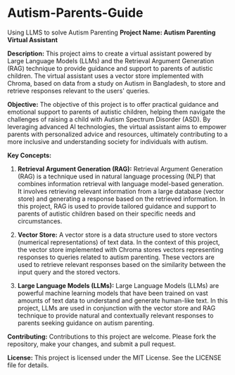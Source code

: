 # Autism-Parents-Guide
Using LLMS to solve Autism Parenting
**Project Name: Autism Parenting Virtual Assistant**

**Description:**
This project aims to create a virtual assistant powered by Large Language Models (LLMs) and the Retrieval Argument Generation (RAG) technique to provide guidance and support to parents of autistic children. The virtual assistant uses a vector store implemented with Chroma, based on data from a study on Autism in Bangladesh, to store and retrieve responses relevant to the users' queries.

**Objective:**
The objective of this project is to offer practical guidance and emotional support to parents of autistic children, helping them navigate the challenges of raising a child with Autism Spectrum Disorder (ASD). By leveraging advanced AI technologies, the virtual assistant aims to empower parents with personalized advice and resources, ultimately contributing to a more inclusive and understanding society for individuals with autism.

**Key Concepts:**

1. **Retrieval Argument Generation (RAG):**
   Retrieval Argument Generation (RAG) is a technique used in natural language processing (NLP) that combines information retrieval with language model-based generation. It involves retrieving relevant information from a large database (vector store) and generating a response based on the retrieved information. In this project, RAG is used to provide tailored guidance and support to parents of autistic children based on their specific needs and circumstances.

2. **Vector Store:**
   A vector store is a data structure used to store vectors (numerical representations) of text data. In the context of this project, the vector store implemented with Chroma stores vectors representing responses to queries related to autism parenting. These vectors are used to retrieve relevant responses based on the similarity between the input query and the stored vectors.

3. **Large Language Models (LLMs):**
   Large Language Models (LLMs) are powerful machine learning models that have been trained on vast amounts of text data to understand and generate human-like text. In this project, LLMs are used in conjunction with the vector store and RAG technique to provide natural and contextually relevant responses to parents seeking guidance on autism parenting.

**Contributing:**
Contributions to this project are welcome. Please fork the repository, make your changes, and submit a pull request.

**License:**
This project is licensed under the MIT License. See the LICENSE file for details.
